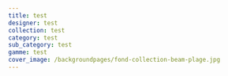 ```yaml
---
title: test
designer: test
collection: test
category: test
sub_category: test
gamme: test
cover_image: /backgroundpages/fond-collection-beam-plage.jpg
---
```


